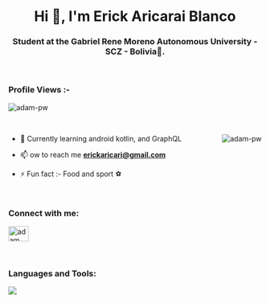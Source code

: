 <h1 align="center">Hi 👋, I'm Erick Aricarai Blanco</h1>
<h3 align="center">Student at the Gabriel Rene Moreno Autonomous University - SCZ - Bolivia🌟.</h3>

<br>

<p align="right"> <h3>Profile Views :-</h3> <img src="https://komarev.com/ghpvc/?username=adam-pw&label=Profile%20views&color=0e75b6&style=flat"
    alt="adam-pw" /> 
  </p>

<br>

<p><img align="right" src="https://i.pinimg.com/originals/48/93/2e/48932ec7c2ea468e6ea1e830868d3bff.jpg" alt="adam-pw" /></p>


- 🌱 Currently learning android kotlin, and GraphQL

- 📫 ow to reach me **erickaricari@gmail.com**

- ⚡ Fun fact :- Food and sport ⚽

<br>

<h3 align="left">Connect with me:</h3>
<p align="left">
  <a href="https://www.linkedin.com/in/erick-aricari-blanco-54535a257/" target="blank"><img align="center"
      src="https://raw.githubusercontent.com/rahuldkjain/github-profile-readme-generator/master/src/images/icons/Social/linked-in-alt.svg"
      alt="adam pithewan" height="30" width="40" /></a>
</p>

<br>

<h3 align="left">Languages and Tools:</h3>

  <a href="https://skillicons.dev">
    <img src="https://skillicons.dev/icons?i=git,kubernetes,docker,c,vim" />
  </a>
    </p>

<br>
